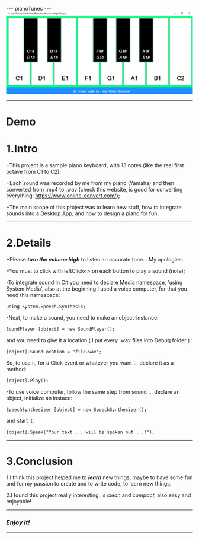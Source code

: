--- pianoTunes ---
![pianoTunes desktop app](https://github.com/horjarobert/PianoTunes/blob/master/pianoTunes.PNG)
***

# Demo #

# 1.Intro # 

+This project is a sample piano keyboard, with 13 notes (like the real first octave from C1 to C2);   

+Each sound was recorded by me from my piano (Yamaha) and then converted from .mp4 to .wav (check this website, is good for converting everything: https://www.online-convert.com/);

+The main scope of this project was to learn new stuff, how to integrate sounds into a Desktop App, and how to design a piano for fun.	
***

# 2.Details #
	
+Please _**turn the volume high**_ to listen an accurate tone... My apologies;

+You must to click with leftClick<<Mouse>> on each button to play a sound (note);

-To integrate sound in C# you need to declare Media namespace, 'using System.Media', also at the beginning I used a voice computer, for that you need this namespace: 

<pre><code>using System.Speech.Synthesis;</code></pre> 

-Next, to make a sound, you need to make an object-instance:

<pre><code>SoundPlayer [object] = new SoundPlayer();</code></pre>

and you need to give it a location ( I put every .wav files into Debug folder ) : 
		
<pre><code>[object].SoundLocation = "file.wav";</code></pre>

So, to use it, for a Click event or whatever you want ... declare it as a method:
<pre><code>[object].Play();</code></pre>

-To use voice computer, follow the same step from sound ... declare an object, initialize an instace:
<pre><code>SpeechSynthesizer [object] = new SpeechSynthesizer();</code></pre>

and start it:

<pre><code>[object].Speak("Your text ... will be spoken out ...!");</code></pre>
***

# 3.Conclusion #

1.I think this project helped me to _**learn**_ new things, maybe to have some fun and for my passion to create and to write code, to learn new things;

2.I found this project really interesting, is _clean_ and _compact_, also easy and enjoyable! 
***

### <em>Enjoy it!</em> ###
***
